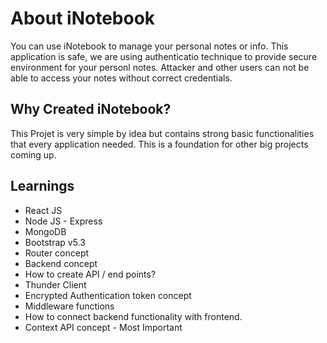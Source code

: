 # About iNotebook

You can use iNotebook to manage your personal notes or info. This application is safe, we are using authenticatio technique to provide secure environment for your personl notes. Attacker and other users can not be able to access your notes without correct credentials. 

## Why Created iNotebook?

This Projet is very simple by idea but contains strong basic functionalities that every application needed. This is a foundation for other big projects coming up.

## Learnings

- React JS
- Node JS - Express
- MongoDB
- Bootstrap v5.3
- Router concept
- Backend concept
- How to create API / end points?
- Thunder Client 
- Encrypted Authentication token concept
- Middleware functions
- How to connect backend functionality with frontend.
- Context API concept - Most Important
